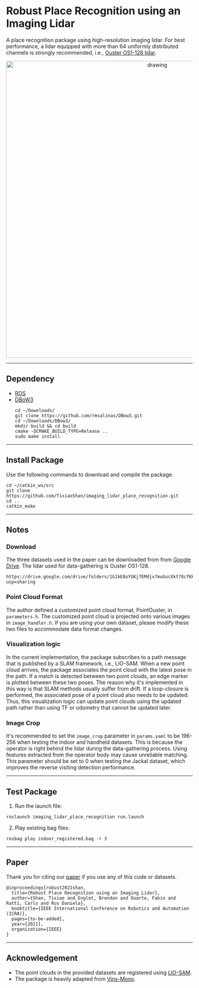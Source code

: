# Robust Place Recognition using an Imaging Lidar

A place recognition package using high-resolution imaging lidar. For best performance, a lidar equipped with more than 64 uniformly distributed channels is strongly recommended, i.e., [Ouster OS1-128 lidar](https://ouster.com/products/os1-lidar-sensor/).

<p align='center'>
    <img src="./doc/demo.gif" alt="drawing" width="800"/>
</p>

---

## Dependency

- [ROS](http://wiki.ros.org/ROS/Installation)
- [DBoW3](https://github.com/rmsalinas/DBow3)
  ```
  cd ~/Downloads/
  git clone https://github.com/rmsalinas/DBow3.git
  cd ~/Downloads/DBow3/
  mkdir build && cd build
  cmake -DCMAKE_BUILD_TYPE=Release ..
  sudo make install
  ```

---

## Install Package

Use the following commands to download and compile the package.

```
cd ~/catkin_ws/src
git clone https://github.com/TixiaoShan/imaging_lidar_place_recognition.git
cd ..
catkin_make
```

---

## Notes

### Download

The three datasets used in the paper can be downloaded from from [Google Drive](https://drive.google.com/drive/folders/1G1kE8oYGKj7EMdjx7muGucXkt78cfKKU?usp=sharing). The lidar used for data-gathering is Ouster OS1-128.
```
https://drive.google.com/drive/folders/1G1kE8oYGKj7EMdjx7muGucXkt78cfKKU?usp=sharing
```

### Point Cloud Format

The author defined a customized point cloud format, PointOuster, in ```parameters.h```. The customized point cloud is projected onto various images in ```image_handler.h```. If you are using your own dataset, please modify these two files to accommodate data format changes.


### Visualization logic

In the current implementation, the package subscribes to a path message that is published by a SLAM framework, i.e., LIO-SAM. When a new point cloud arrives, the package associates the point cloud with the latest pose in the path. If a match is detected between two point clouds, an edge marker is plotted between these two poses. The reason why it's implemented in this way is that SLAM methods usually suffer from drift. If a loop-closure is performed, the associated pose of a point cloud also needs to be updated. Thus, this visualization logic can update point clouds using the updated path rather than using TF or odometry that cannot be updated later.

### Image Crop

It's recommended to set the ```image_crop``` parameter in ```params.yaml``` to be 196-256 when testing the indoor and handheld datasets. This is because the operator is right behind the lidar during the data-gathering process. Using features extracted from the operator body may cause unreliable matching. This parameter should be set to 0 when testing the Jackal dataset, which improves the reverse visiting detection performance.

---

## Test Package

1. Run the launch file:
```
roslaunch imaging_lidar_place_recognition run.launch
```

2. Play existing bag files:
```
rosbag play indoor_registered.bag -r 3
```

---

## Paper 

Thank you for citing our [paper](./doc/paper.pdf) if you use any of this code or datasets. 
```
@inproceedings{robust2021shan,
  title={Robust Place Recognition using an Imaging Lidar},
  author={Shan, Tixiao and Englot, Brendan and Duarte, Fabio and Ratti, Carlo and Rus Daniela},
  booktitle={IEEE International Conference on Robotics and Automation (ICRA)},
  pages={to-be-added},
  year={2021},
  organization={IEEE}
}
```

---

## Acknowledgement

  - The point clouds in the provided datasets are registered using [LIO-SAM](https://github.com/TixiaoShan/LIO-SAM).
  - The package is heavily adapted from [Vins-Mono](https://github.com/HKUST-Aerial-Robotics/VINS-Mono).
